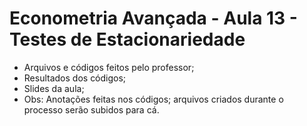 # Econometria Avançada - Aula 13 - Testes de Estacionariedade
* Arquivos e códigos feitos pelo professor;
* Resultados dos códigos;
* Slides da aula;
* Obs: Anotações feitas nos códigos; arquivos criados durante o processo serão subidos para cá.
